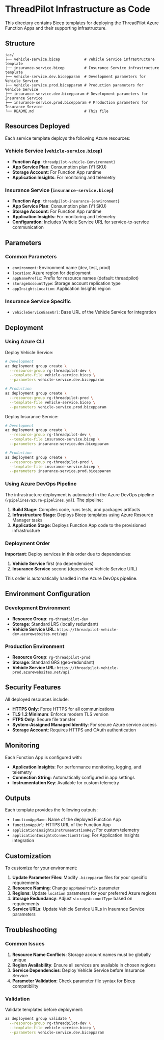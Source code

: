 # ThreadPilot Infrastructure as Code

This directory contains Bicep templates for deploying the ThreadPilot Azure Function Apps and their supporting infrastructure.

## Structure

```
iac/
├── vehicle-service.bicep           # Vehicle Service infrastructure template
├── insurance-service.bicep         # Insurance Service infrastructure template
├── vehicle-service.dev.bicepparam  # Development parameters for Vehicle Service
├── vehicle-service.prod.bicepparam # Production parameters for Vehicle Service
├── insurance-service.dev.bicepparam # Development parameters for Insurance Service
├── insurance-service.prod.bicepparam # Production parameters for Insurance Service
└── README.md                       # This file
```

## Resources Deployed

Each service template deploys the following Azure resources:

### Vehicle Service (`vehicle-service.bicep`)
- **Function App**: `threadpilot-vehicle-{environment}`
- **App Service Plan**: Consumption plan (Y1 SKU)
- **Storage Account**: For Function App runtime
- **Application Insights**: For monitoring and telemetry

### Insurance Service (`insurance-service.bicep`)
- **Function App**: `threadpilot-insurance-{environment}`
- **App Service Plan**: Consumption plan (Y1 SKU)
- **Storage Account**: For Function App runtime
- **Application Insights**: For monitoring and telemetry
- **Configuration**: Includes Vehicle Service URL for service-to-service communication

## Parameters

### Common Parameters
- `environment`: Environment name (dev, test, prod)
- `location`: Azure region for deployment
- `appNamePrefix`: Prefix for resource names (default: threadpilot)
- `storageAccountType`: Storage account replication type
- `appInsightsLocation`: Application Insights region

### Insurance Service Specific
- `vehicleServiceBaseUrl`: Base URL of the Vehicle Service for integration

## Deployment

### Using Azure CLI

Deploy Vehicle Service:
```bash
# Development
az deployment group create \
  --resource-group rg-threadpilot-dev \
  --template-file vehicle-service.bicep \
  --parameters vehicle-service.dev.bicepparam

# Production
az deployment group create \
  --resource-group rg-threadpilot-prod \
  --template-file vehicle-service.bicep \
  --parameters vehicle-service.prod.bicepparam
```

Deploy Insurance Service:
```bash
# Development
az deployment group create \
  --resource-group rg-threadpilot-dev \
  --template-file insurance-service.bicep \
  --parameters insurance-service.dev.bicepparam

# Production
az deployment group create \
  --resource-group rg-threadpilot-prod \
  --template-file insurance-service.bicep \
  --parameters insurance-service.prod.bicepparam
```

### Using Azure DevOps Pipeline

The infrastructure deployment is automated in the Azure DevOps pipeline (`/pipelines/azure-pipelines.yml`). The pipeline:

1. **Build Stage**: Compiles code, runs tests, and packages artifacts
2. **Infrastructure Stage**: Deploys Bicep templates using Azure Resource Manager tasks
3. **Application Stage**: Deploys Function App code to the provisioned infrastructure

### Deployment Order

**Important**: Deploy services in this order due to dependencies:

1. **Vehicle Service** first (no dependencies)
2. **Insurance Service** second (depends on Vehicle Service URL)

This order is automatically handled in the Azure DevOps pipeline.

## Environment Configuration

### Development Environment
- **Resource Group**: `rg-threadpilot-dev`
- **Storage**: Standard LRS (locally redundant)
- **Vehicle Service URL**: `https://threadpilot-vehicle-dev.azurewebsites.net/api`

### Production Environment
- **Resource Group**: `rg-threadpilot-prod`
- **Storage**: Standard GRS (geo-redundant)
- **Vehicle Service URL**: `https://threadpilot-vehicle-prod.azurewebsites.net/api`

## Security Features

All deployed resources include:
- **HTTPS Only**: Force HTTPS for all communications
- **TLS 1.2 Minimum**: Enforce modern TLS version
- **FTPS Only**: Secure file transfer
- **System-Assigned Managed Identity**: For secure Azure service access
- **Storage Account**: Requires HTTPS and OAuth authentication

## Monitoring

Each Function App is configured with:
- **Application Insights**: For performance monitoring, logging, and telemetry
- **Connection String**: Automatically configured in app settings
- **Instrumentation Key**: Available for custom telemetry

## Outputs

Each template provides the following outputs:
- `functionAppName`: Name of the deployed Function App
- `functionAppUrl`: HTTPS URL of the Function App
- `applicationInsightsInstrumentationKey`: For custom telemetry
- `applicationInsightsConnectionString`: For Application Insights integration

## Customization

To customize for your environment:

1. **Update Parameter Files**: Modify `.bicepparam` files for your specific requirements
2. **Resource Naming**: Change `appNamePrefix` parameter
3. **Regions**: Update `location` parameters for your preferred Azure regions
4. **Storage Redundancy**: Adjust `storageAccountType` based on requirements
5. **Service URLs**: Update Vehicle Service URLs in Insurance Service parameters

## Troubleshooting

### Common Issues

1. **Resource Name Conflicts**: Storage account names must be globally unique
2. **Region Availability**: Ensure all services are available in chosen regions
3. **Service Dependencies**: Deploy Vehicle Service before Insurance Service
4. **Parameter Validation**: Check parameter file syntax for Bicep compatibility

### Validation

Validate templates before deployment:
```bash
az deployment group validate \
  --resource-group rg-threadpilot-dev \
  --template-file vehicle-service.bicep \
  --parameters vehicle-service.dev.bicepparam
```